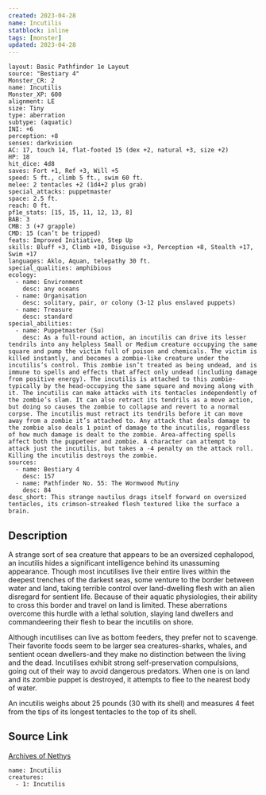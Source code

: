 ```yaml
---
created: 2023-04-28
name: Incutilis
statblock: inline
tags: [monster]
updated: 2023-04-28
---
```

```statblock
layout: Basic Pathfinder 1e Layout
source: "Bestiary 4"
Monster_CR: 2
name: Incutilis
Monster_XP: 600
alignment: LE
size: Tiny
type: aberration
subtype: (aquatic)
INI: +6
perception: +8
senses: darkvision
AC: 17, touch 14, flat-footed 15 (dex +2, natural +3, size +2)
HP: 18
hit_dice: 4d8
saves: Fort +1, Ref +3, Will +5
speed: 5 ft., climb 5 ft., swim 60 ft.
melee: 2 tentacles +2 (1d4+2 plus grab)
special_attacks: puppetmaster
space: 2.5 ft.
reach: 0 ft.
pf1e_stats: [15, 15, 11, 12, 13, 8]
BAB: 3
CMB: 3 (+7 grapple)
CMD: 15 (can’t be tripped)
feats: Improved Initiative, Step Up
skills: Bluff +3, Climb +10, Disguise +3, Perception +8, Stealth +17, Swim +17
languages: Aklo, Aquan, telepathy 30 ft.
special_qualities: amphibious
ecology:
  - name: Environment
    desc: any oceans
  - name: Organisation
    desc: solitary, pair, or colony (3-12 plus enslaved puppets)
  - name: Treasure
    desc: standard
special_abilities:
  - name: Puppetmaster (Su)
    desc: As a full-round action, an incutilis can drive its lesser tendrils into any helpless Small or Medium creature occupying the same square and pump the victim full of poison and chemicals. The victim is killed instantly, and becomes a zombie-like creature under the incutilis’s control. This zombie isn’t treated as being undead, and is immune to spells and effects that affect only undead (including damage from positive energy). The incutilis is attached to this zombie-typically by the head-occupying the same square and moving along with it. The incutilis can make attacks with its tentacles independently of the zombie’s slam. It can also retract its tendrils as a move action, but doing so causes the zombie to collapse and revert to a normal corpse. The incutilis must retract its tendrils before it can move away from a zombie it’s attached to. Any attack that deals damage to the zombie also deals 1 point of damage to the incutilis, regardless of how much damage is dealt to the zombie. Area-affecting spells affect both the puppeteer and zombie. A character can attempt to attack just the incutilis, but takes a -4 penalty on the attack roll. Killing the incutilis destroys the zombie.
sources:
  - name: Bestiary 4
    desc: 157
  - name: Pathfinder No. 55: The Wormwood Mutiny
    desc: 84
desc_short: This strange nautilus drags itself forward on oversized tentacles, its crimson-streaked flesh textured like the surface a brain.
```
## Description
A strange sort of sea creature that appears to be an oversized cephalopod, an incutilis hides a significant intelligence behind its unassuming appearance. Though most incutilises live their entire lives within the deepest trenches of the darkest seas, some venture to the border between water and land, taking terrible control over land-dwelling flesh with an alien disregard for sentient life. Because of their aquatic physiologies, their ability to cross this border and travel on land is limited. These aberrations overcome this hurdle with a lethal solution, slaying land dwellers and commandeering their flesh to bear the incutilis on shore.

Although incutilises can live as bottom feeders, they prefer not to scavenge. Their favorite foods seem to be larger sea creatures-sharks, whales, and sentient ocean dwellers-and they make no distinction between the living and the dead. Incutilises exhibit strong self-preservation compulsions, going out of their way to avoid dangerous predators. When one is on land and its zombie puppet is destroyed, it attempts to flee to the nearest body of water.

An incutilis weighs about 25 pounds (30 with its shell) and measures 4 feet from the tips of its longest tentacles to the top of its shell.
## Source Link
[Archives of Nethys](https://aonprd.com/MonsterDisplay.aspx?ItemName=Incutilis)
```encounter-table
name: Incutilis
creatures:
  - 1: Incutilis
```
